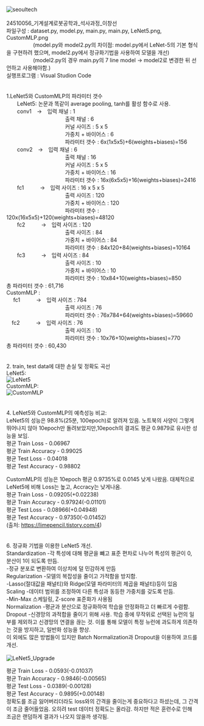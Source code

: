 ![seoultech](https://github.com/ChangsunLeee/HW2/assets/167077784/a93d1135-86f0-4205-a140-2092311546d2)<br/><br/>
24510056_기계설계로봇공학과_석사과정_이창선 <br/>
파일구성 : dataset.py, model.py, main.py, main.py, LeNet5.png, CustomMLP.png <br/>
     (model.py와 model2.py의 차이점: model.py에서 LeNet-5의 기본 형식을 구현하려 했으며, model2.py에서 정규화기법을 사용하여 모델을 개선) <br/>
     (model2.py의 경우 main.py의 7 line model -> model2로 변경한 뒤 선언하고 사용해야함.) <br/>
실행프로그램 : Visual Studion Code <br/>
<br/>
<br/>
1.LeNet5와 CustomMLP의 파라미터 갯수 <br/>
  LeNet5: 논문과 똑같이 average pooling, tanh를 활성 함수로 사용. <br/>
  conv1 -> 입력 채널 : 1 <br/>
           출력 채널 : 6 <br/>
           커널 사이즈 : 5 x 5 <br/>
           가중치 + 바이어스 : 6 <br/>
           파라미터 갯수 : 6x(1x5x5)+6(weights+biases)=156 <br/>
  conv2 -> 입력 채널 : 6 <br/>
           출력 채널 : 16 <br/>
           커널 사이즈 : 5 x 5 <br/>
           가중치 + 바이어스 : 16 <br/>
           파라미터 갯수 : 16x(6x5x5)+16(weights+biases)=2416 <br/>
  fc1   -> 입력 사이즈 : 16 x 5 x 5 <br/>
           출력 사이즈 : 120 <br/>
           가중치 + 바이어스 : 120 <br/>
           파라미터 갯수 : 120x(16x5x5)+120(weights+biases)=48120 <br/>
  fc2   -> 입력 사이즈 : 120 <br/>
           출력 사이즈 : 84 <br/>
           가중치 + 바이어스 : 84 <br/>
           파라미터 갯수 : 84x120+84(weights+biases)=10164 <br/>
  fc3   -> 입력 사이즈 : 84 <br/>
           출력 사이즈 : 10 <br/>
           가중치 + 바이어스 : 10 <br/>
           파라미터 갯수 : 10x84+10(weights+biases)=850 <br/>
  총 파라미터 갯수 : 61,716 <br/>
  CustomMLP : <br/> 
  fc1   -> 입력 사이즈 : 784 <br/>
           출력 사이즈 : 76 <br/>
           파라미터 갯수 : 76x784+64(weights+biases)=59660 <br/>
 fc2   -> 입력 사이즈 : 76 <br/>
           출력 사이즈 : 10 <br/>
           파라미터 갯수 : 10x76+10(weights+biases)=770 <br/>
  총 파라미터 갯수 : 60,430 <br/>
 <br/>
 <br/>
2. train, test data에 대한 손실 및 정확도 곡선 <br/>
   LeNet5: <br/>
   ![LeNet5](https://github.com/ChangsunLeee/HW2/assets/167077784/ba682db5-463e-4012-907c-b65c6a9f813f) <br/>
   CustomMLP: <br/>
   ![CustomMLP](https://github.com/ChangsunLeee/HW2/assets/167077784/400e9b37-d365-4eb2-bdae-07e63625d4e0) <br/>
 <br/>
 <br/>
4. LeNet5와 CustomMLP의 예측성능 비교: <br/>
   LeNet5의 성능은 98.8%(25분, 100epoch)로 알려져 있음. 노트북의 사양이 그렇게 뛰어나지 않아 10epoch만 돌려보았지만,10epoch의 결과도 평균 0.9879로 유사한 성능을 보임. <br/>
   평균 Train Loss     - 0.06967 <br/>
   평균 Train Accuracy - 0.99025 <br/>
   평균 Test Loss      - 0.04018 <br/>
   평균 Test Accuracy  - 0.98802 <br/>

   CustomMLP의 성능은 10epoch 평균 0.9735%로 0.0145 낮게 나왔음. 대체적으로 LeNet5에 비해 Loss는 높고, Accracy는 낮게나옴. <br/>
   평균 Train Loss     - 0.09205(+0.02238) <br/>
   평균 Train Accuracy - 0.97924(-0.01101) <br/>
   평균 Test Loss      - 0.08966(+0.04948) <br/>
   평균 Test Accuracy  - 0.97350(-0.01452) <br/>
   (출처: https://limepencil.tistory.com/4) <br/>
    <br/>
    <br/>
6. 정규화 기법을 이용한 LeNet5 개선. <br/>
   Standardization -각 특성에 대해 평균을 뺴고 표준 편차로 나누어 특성의 평균이 0, 분산이 1이 되도록 만듬. <br/>
                   -정규 분포로 변환하여 이상치에 덜 민감하게 만듬 <br/>
   Regularization  -모델의 복잡성을 줄이고 가적함을 방지함. <br/>
                   -Lasso(절대값을 패널티)와 Ridge(모델 파라미터의 제곱을 패널티)등이 있음 <br/>
   Scaling         -데이터 범위를 조정하여 다른 특성과 동등한 가중치를 갖도록 만듬. <br/>
                   -Min-Max 스케일링, Z-score 표준화가 사용됨 <br/>
   Normalization   -평균과 분산으로 정규화하여 학습을 안정화하고 더 빠르게 수렴함. <br/>
   Dropout         -신경망의 과적합을 줄이기 위해 사용. 학습 중에 무작위로 선택된 뉴런의 일부를 제외하고 신경망의 연결을 끊는 것. 이를 통해 모델이 특정 뉴런에 과도하게 의존하는 것을 방지하고, 일반화 성능을 향상. <br/>
   이 외에도 많은 방법들이 있지만 Batch Normalization과 Dropout을 이용하여 코드를 개선. <br/>
        <br/>
  ![LeNet5_Upgrade](https://github.com/ChangsunLeee/HW2/assets/167077784/1830fe4d-ae9c-473b-bde9-6d54b5aa7f14)

   평균 Train Loss     - 0.0593(-0.01037) <br/>
   평균 Train Accuracy - 0.9846(-0.00565) <br/>
   평균 Test Loss      - 0.0389(-0.00128) <br/>
   평균 Test Accuracy  - 0.9895(+0.00148) <br/>
   정확도를 조금 잃어버리더라도 loss와의 간격을 줄이는게 중요하다고 하셨는데, 그 간격이 조금 줄어들었음. 오히려 test 데이터 정확도는 올라감. 하지만 적은 훈련수로 인해 조금은 랜덤하게 결과가 나오지 않을까 생각됨.

